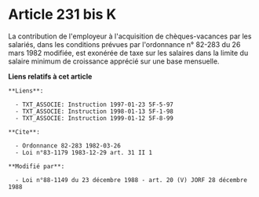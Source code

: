 # Article 231 bis K

La contribution de l'employeur à l'acquisition de chèques-vacances par les salariés, dans les conditions prévues par
l'ordonnance n° 82-283 du 26 mars 1982 modifiée, est exonérée de taxe sur les salaires dans la limite du salaire minimum de
croissance apprécié sur une base mensuelle.

**Liens relatifs à cet article**

	**Liens**:

	  - TXT_ASSOCIE: Instruction 1997-01-23 5F-5-97
	  - TXT_ASSOCIE: Instruction 1998-01-13 5F-1-98
	  - TXT_ASSOCIE: Instruction 1999-01-12 5F-8-99

	**Cite**:

	  - Ordonnance 82-283 1982-03-26
	  - Loi n°83-1179 1983-12-29 art. 31 II 1

	**Modifié par**:

	  - Loi n°88-1149 du 23 décembre 1988 - art. 20 (V) JORF 28 décembre 1988
